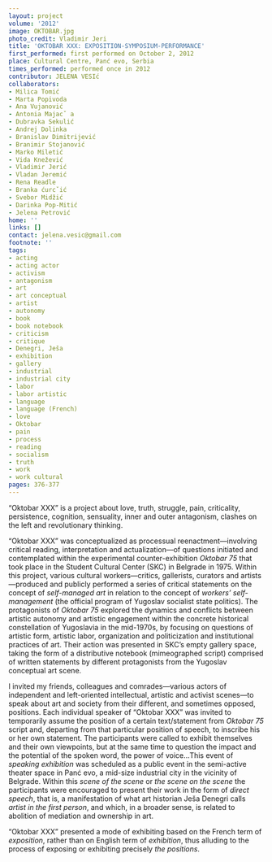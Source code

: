 ```yaml
---
layout: project
volume: '2012'
image: OKTOBAR.jpg
photo_credit: Vladimir Jeri
title: 'OKTOBAR XXX: EXPOSITION-SYMPOSIUM-PERFORMANCE'
first_performed: first performed on October 2, 2012
place: Cultural Centre, Panć evo, Serbia
times_performed: performed once in 2012
contributor: JELENA VESIć
collaborators:
- Milica Tomić
- Marta Popivoda
- Ana Vujanović
- Antonia Majacˇ a
- Dubravka Sekulić
- Andrej Dolinka
- Branislav Dimitrijević
- Branimir Stojanović
- Marko Miletić
- Vida Knežević
- Vladimir Jerić
- Vladan Jeremić
- Rena Readle
- Branka ćurcˇić
- Svebor Midžić
- Darinka Pop-Mitić
- Jelena Petrović
home: ''
links: []
contact: jelena.vesic@gmail.com
footnote: ''
tags:
- acting
- acting actor
- activism
- antagonism
- art
- art conceptual
- artist
- autonomy
- book
- book notebook
- criticism
- critique
- Denegri, Ješa
- exhibition
- gallery
- industrial
- industrial city
- labor
- labor artistic
- language
- language (French)
- love
- Oktobar
- pain
- process
- reading
- socialism
- truth
- work
- work cultural
pages: 376-377
---
```


“Oktobar XXX” is a project about love, truth, struggle, pain, criticality, persistence, cognition, sensuality, inner and outer antagonism, clashes on the left and revolutionary thinking.

“Oktobar XXX” was conceptualized as processual reenactment—involving critical reading, interpretation and actualization—of questions initiated and contemplated within the experimental counter-exhibition _Oktobar 75_ that took place in the Student Cultural Center (SKC) in Belgrade in 1975. Within this project, various cultural workers—critics, gallerists, curators and artists—produced and publicly performed a series of critical statements on the concept of _self-managed art_ in relation to the concept of _workers’ self-management_ (the official program of Yugoslav socialist state politics). The protagonists of _Oktobar 75_ explored the dynamics and conflicts between artistic autonomy and artistic engagement within the concrete historical constellation of Yugoslavia in the mid-1970s, by focusing on questions of artistic form, artistic labor, organization and politicization and institutional practices of art. Their action was presented in SKC’s empty gallery space, taking the form of a distributive notebook (mimeographed script) comprised of written statements by different protagonists from the Yugoslav conceptual art scene.

I invited my friends, colleagues and comrades—various actors of independent and left-oriented intellectual, artistic and activist scenes—to speak about art and society from their different, and sometimes opposed, positions. Each individual speaker of “Oktobar XXX” was invited to temporarily assume the position of a certain text/statement from _Oktobar 75_ script and, departing from that particular position of speech, to inscribe his or her own statement. The participants were called to exhibit themselves and their own viewpoints, but at the same time to question the impact and the potential of the spoken word, the power of voice...This event of _speaking exhibition_ was scheduled as a public event in the semi-active theater space in 
Panć  evo, a mid-size industrial city in the vicinity of Belgrade. Within this _scene of the scene_ or _the scene on the scene_ the participants were encouraged to present their work in the form of _direct speech_, that is, a manifestation of what art historian Ješa Denegri calls _artist in the first person_, and which, in a broader sense, is related to abolition of mediation and ownership in art.

“Oktobar XXX” presented a mode of exhibiting based on the French term of _exposition_, rather than on English term of _exhibition_, thus alluding to the process of exposing or exhibiting precisely _the positions_.
